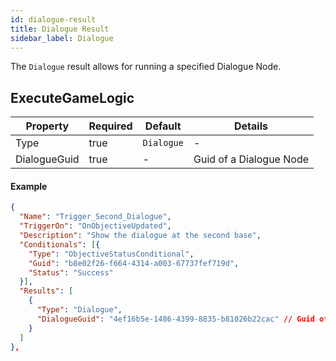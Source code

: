 ```yaml
---
id: dialogue-result
title: Dialogue Result
sidebar_label: Dialogue
---
```


The `Dialogue` result allows for running a specified Dialogue Node.

## ExecuteGameLogic

| Property     | Required | Default    | Details                 |
| ------------ | -------- | ---------- | ----------------------- |
| Type         | true     | `Dialogue` | -                       |
| DialogueGuid | true     | -          | Guid of a Dialogue Node |

#### Example

```json
{
  "Name": "Trigger_Second_Dialogue",
  "TriggerOn": "OnObjectiveUpdated",
  "Description": "Show the dialogue at the second base",
  "Conditionals": [{
    "Type": "ObjectiveStatusConditional",
    "Guid": "b8e02f26-f664-4314-a003-67737fef719d",
    "Status": "Success"
  }],
  "Results": [
    {
      "Type": "Dialogue",
      "DialogueGuid": "4ef16b5e-1486-4399-8835-b81026b22cac" // Guid of the Dialogue Node
    }
  ]
},
```
